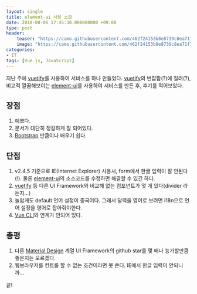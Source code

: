 ```yaml
---
layout: single
title: element-ui 사용 소감
date: 2018-08-06 17:45:30.000000000 +09:00
type: post
header:
    teaser: "https://camo.githubusercontent.com/462f24153b8e8739c8ea71f7102585c4cb0e1575/68747470733a2f2f63646e2e7261776769742e636f6d2f456c656d6546452f656c656d656e742f6465762f656c656d656e745f6c6f676f2e737667"
    image: "https://camo.githubusercontent.com/462f24153b8e8739c8ea71f7102585c4cb0e1575/68747470733a2f2f63646e2e7261776769742e636f6d2f456c656d6546452f656c656d656e742f6465762f656c656d656e745f6c6f676f2e737667"
categories:
- IT
tags: [Vue.js, JavaScript]
---
```


지난 주에 [vuetify]를 사용하여 서비스를 하나 만들었다. [vuetify]의 번잡함(?)에 질려(?), 비교적 깔끔해보이는 [element-ui]를 사용하여 서비스를 만든 후, 후기를 적어보았다.

## 장점

1. 예쁘다.
1. 문서가 대단히 정갈하게 잘 되어있다.
1. [Bootstrap] 만큼이나 배우기 쉽다.

## 단점

1. v2.4.5 기준으로 IE(Internet Explorer) 사용시, form에서 한글 입력이 잘 안된다(!). 물론 [element-ui]의 소스코드를 수정하면 해결할 수 있긴 하다.
1. [vuetify] 등 다른 UI Framework와 비교해 없는 컴포넌트가 몇 개 있다(divider 라든지...)
1. 놀랍게도 default 언어 설정이 중국어다. 그래서 달력을 영어로 보려면 i18n으로 언어 설정을 영어로 잡아줘야한다.
1. [Vue CLI]와 연계가 안되어 있다.

## 총평

1. 다른 [Material Design] 계열 UI Framework의 github star를 몇 배나 능가할만큼 좋은지는 모르겠다.
1. 웹브라우저를 컨트롤 할 수 없는 조건이라면 못 쓴다. IE에서 한글 입력이 안되니까...

끝!

[Bootstrap]: http://getbootstrap.com
[Material Design]: https://material.io/design/
[vuetify]: https://github.com/vuetifyjs/vuetify
[Vue CLI]: https://cli.vuejs.org/
[element-ui]: https://github.com/ElemeFE/element
[Vue.js]: https://vuejs.org/
